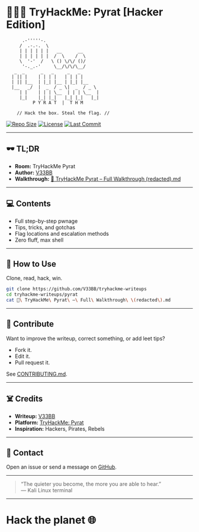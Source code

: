 # 🏴‍☠️🐍 TryHackMe: Pyrat [Hacker Edition]

```
      .-'''''-.
     /  .-.-.  \
     | | | | | |   __      __
     | | | | | |  /  \    /  \
     \  '-'  /   \ () \/\/ ()/
      '-._.-'     \__/\/\/\__/
   _  _      _   _     _   _
  | || |    | | | |   | | | |
  | || |__  | |_| |__ | |_| |__
  |__   _/  |  _  / _ \|  _  / _ \
     | |    | | | \__  | | | \__  |
     |_|    |_| |_|   |_| |_|   |_|
          P Y R A T  |  T H M

    // Hack the box. Steal the flag. //
```

[![Repo Size](https://img.shields.io/github/repo-size/V33BB/tryhackme-writeups?color=green&logo=github&style=flat-square)](https://github.com/V33BB/tryhackme-writeups)
[![License](https://img.shields.io/github/license/V33BB/tryhackme-writeups?color=blue&style=flat-square)](../LICENSE)
[![Last Commit](https://img.shields.io/github/last-commit/V33BB/tryhackme-writeups?color=ff69b4&style=flat-square)](https://github.com/V33BB/tryhackme-writeups/commits/main)

---

## 🕶️ TL;DR

- **Room:** TryHackMe Pyrat
- **Author:** [V33BB](https://github.com/V33BB)
- **Walkthrough:** [🐍 TryHackMe Pyrat – Full Walkthrough (redacted).md](🐍%20TryHackMe%20Pyrat%20–%20Full%20Walkthrough%20(redacted).md)

---

## 💻 Contents

- Full step-by-step pwnage
- Tips, tricks, and gotchas
- Flag locations and escalation methods
- Zero fluff, max shell

---

## 🚨 How to Use

Clone, read, hack, win.

```bash
git clone https://github.com/V33BB/tryhackme-writeups
cd tryhackme-writeups/pyrat
cat 🐍\ TryHackMe\ Pyrat\ –\ Full\ Walkthrough\ \(redacted\).md
```

---

## 🦑 Contribute

Want to improve the writeup, correct something, or add leet tips?  
- Fork it.
- Edit it.
- Pull request it.

See [CONTRIBUTING.md](CONTRIBUTING.md).

---

## ☠️ Credits

- **Writeup:** [V33BB](https://github.com/V33BB)
- **Platform:** [TryHackMe: Pyrat](https://tryhackme.com/room/pyrat)
- **Inspiration:** Hackers, Pirates, Rebels

---

## 📢 Contact

Open an issue or send a message on [GitHub](https://github.com/V33BB).

---

> “The quieter you become, the more you are able to hear.”  
> — Kali Linux terminal

---

# Hack the planet 🌐
